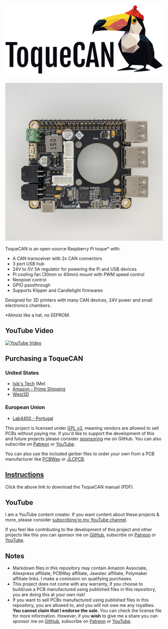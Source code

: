 # <img src="./Images/ToqueCAN_Logo.svg" width="600">

![ToqueCAN PCB](./Images/ToqueCAN_PCB.jpg)

ToqueCAN is an open-source Raspberry Pi toque* with:
- A CAN transceiver with 2x CAN connectors
- 3 port USB hub
- 24V to 5V 5A regulator for powering the Pi and USB devices
- Pi cooling fan (30mm or 40mm) mount with PWM speed control
- Neopixel control
- GPIO passthrough
- Supports Klipper and Candlelight firmwares

Designed for 3D printers with many CAN devices, 24V power and small electronics chambers.

*Almost like a hat, no EEPROM.

## YouTube Video
[![YouTube Video](https://img.youtube.com/vi/QP4bZ6_RnH0/0.jpg)](https://youtu.be/QP4bZ6_RnH0)

## Purchasing a ToqueCAN
### United States
- [Isik's Tech](https://store.isiks.tech/products/toquecan) (Me)
- [Amazon - Prime Shipping](https://www.amazon.com/dp/B0D33F7GBZ?maas=maas_adg_4BCCA12678B30071A84EF6315FF9BF74_afap_abs&ref_=aa_maas&tag=maas)
- [West3D](https://west3d.com/products/toquecan-pi-toque-with-2xcan-and-24v-5v-regulator?_pos=1&_psq=Toque&_ss=e&_v=1.0)
### European Union
- [Lab4450 - Portugal](https://lab4450.com/product/toquecan-pi-by-xbst_/)

This project is licensed under [GPL v3](./LICENSE), meaning vendors are allowed to sell PCBs without paying me. If you'd like to support the development of this and future projects please consider [sponsoring](https://github.com/sponsors/xbst) me on GitHub. You can also subscribe on [Patreon](https://l.isiks.tech/patreon) or [YouTube](https://l.isiks.tech/member).

You can also use the included gerber files to order your own from a PCB manufacturer like [PCBWay](https://www.pcbway.com/setinvite.aspx?inviteid=374841) or [JLCPCB](https://jlcpcb.com/).
<br>

## [Instructions](./Docs/ToqueCAN-Manual.pdf)
Click the above link to download the ToqueCAN manual (PDF).

## YouTube

I am a YouTube content creator. If you want content about these projects & more, please consider [subscribing to my YouTube channel](https://www.youtube.com/channel/UClAWYmCkHjsbaX9Wz1df2mg).
<br>

If you feel like contributing to the development of this project and other projects like this you can sponsor me on [GitHub](https://github.com/sponsors/xbst), subscribe on [Patreon](https://l.isiks.tech/patreon) or [YouTube](https://l.isiks.tech/member).

## Notes
- Markdown files in this repository may contain Amazon Associate, Aliexpress affiliate, PCBWay affiliate, Jawstec affiliate, Polymaker affiliate links. I make a comission on qualifying purchases.
- This project does not come with any warranty, if you choose to build/use a PCB manufactured using published files in this repository, you are doing this at your own risk!
- If you want to sell PCBs manufactured using published files in this repository, you are allowed to, and you will not owe me any royalties. **You cannot claim that I endorse the sale**. You can check the license file for more information. However, if you **wish** to give me a share you can sponsor me on [GitHub](https://github.com/sponsors/xbst), subscribe on [Patreon](https://l.isiks.tech/patreon) or [YouTube](https://l.isiks.tech/member).
